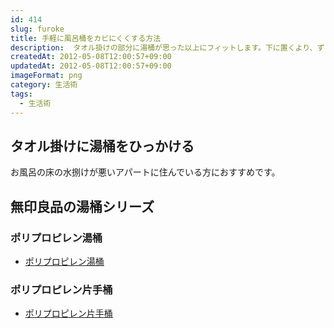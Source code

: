 ```yaml
---
id: 414
slug: furoke
title: 手軽に風呂桶をカビにくくする方法
description:  タオル掛けの部分に湯桶が思った以上にフィットします。下に置くより、ずっとカビにくいです。
createdAt: 2012-05-08T12:00:57+09:00
updatedAt: 2012-05-08T12:00:57+09:00
imageFormat: png
category: 生活術
tags:
  - 生活術
---
```


## タオル掛けに湯桶をひっかける

お風呂の床の水捌けが悪いアパートに住んでいる方におすすめです。

<photo-image article-id="414" img-file-name="muji-furo.jpg" caption="風呂桶をタオル掛けポールにのせて保管"></photo-image>

## 無印良品の湯桶シリーズ

### ポリプロピレン湯桶

* <a href="https://www.muji.com/jp/ja/store/cmdty/detail/4549738980032" target="_blank">ポリプロピレン湯桶</a>

<capture-image article-id="414" img-file-name="muji-furo1.jpg" caption="ポリプロピレン湯桶"></capture-image>

### ポリプロピレン片手桶

* <a href="https://www.muji.com/jp/ja/store/cmdty/detail/4550002508234" target="_blank">ポリプロピレン片手桶</a>

<capture-image article-id="414" img-file-name="muji-furo2.jpg" caption="ポリプロピレン片手桶"></capture-image>
